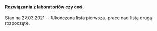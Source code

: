 #### Rozwiązania z laboratoriów czy coś. 

Stan na 27.03.2021 -- Ukończona lista pierwsza, prace nad listą drugą rozpoczęte.